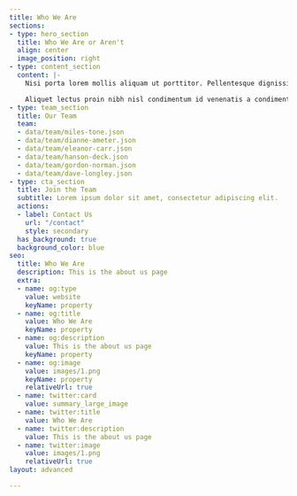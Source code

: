 ```yaml
---
title: Who We Are
sections:
- type: hero_section
  title: Who We Are or Aren't
  align: center
  image_position: right
- type: content_section
  content: |-
    Nisi porta lorem mollis aliquam ut porttitor. Pellentesque dignissim enim sit amet venenatis urna cursus eget nunc. Dui nunc mattis enim ut tellus. Eu sem integer vitae justo eget magna fermentum. Habitant morbi tristique senectus et netus et malesuada fames. Ipsum dolor sit amet consectetur adipiscing elit pellentesque habitant.

    Aliquet lectus proin nibh nisl condimentum id venenatis a condimentum. Ac felis donec et odio pellentesque. Sem nulla pharetra diam sit amet. Egestas tellus rutrum tellus pellentesque eu. Auctor augue mauris augue neque. Lectus arcu bibendum at varius vel pharetra. Enim sed faucibus turpis in eu mi bibendum neque egestas.
- type: team_section
  title: Our Team
  team:
  - data/team/miles-tone.json
  - data/team/dianne-ameter.json
  - data/team/eleanor-carr.json
  - data/team/hanson-deck.json
  - data/team/gordon-norman.json
  - data/team/dave-longley.json
- type: cta_section
  title: Join the Team
  subtitle: Lorem ipsum dolor sit amet, consectetur adipiscing elit.
  actions:
  - label: Contact Us
    url: "/contact"
    style: secondary
  has_background: true
  background_color: blue
seo:
  title: Who We Are
  description: This is the about us page
  extra:
  - name: og:type
    value: website
    keyName: property
  - name: og:title
    value: Who We Are
    keyName: property
  - name: og:description
    value: This is the about us page
    keyName: property
  - name: og:image
    value: images/1.png
    keyName: property
    relativeUrl: true
  - name: twitter:card
    value: summary_large_image
  - name: twitter:title
    value: Who We Are
  - name: twitter:description
    value: This is the about us page
  - name: twitter:image
    value: images/1.png
    relativeUrl: true
layout: advanced

---
```

